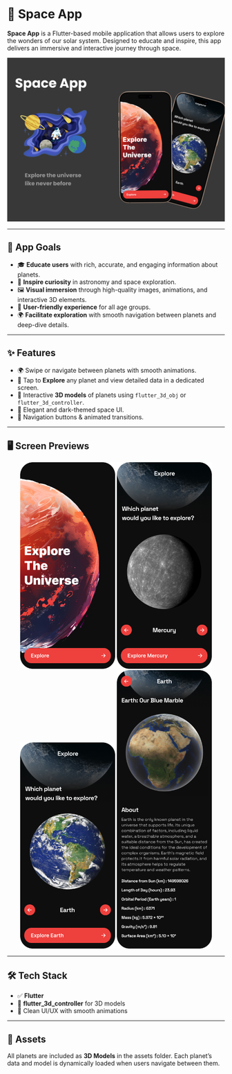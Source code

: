 # 🚀 Space App

**Space App** is a Flutter-based mobile application that allows users to explore the wonders of our solar system. Designed to educate and inspire, this app delivers an immersive and interactive journey through space.

<p align="center">
  <img src="https://github.com/yomna22-ym/SpaceApp/blob/master/assets/spacee.png" alt="Space App Cover" width="600"/>
</p>

---

## 🌌 App Goals

- 🎓 **Educate users** with rich, accurate, and engaging information about planets.
- 🌠 **Inspire curiosity** in astronomy and space exploration.
- 🖼️ **Visual immersion** through high-quality images, animations, and interactive 3D elements.
- 🧭 **User-friendly experience** for all age groups.
- 🌍 **Facilitate exploration** with smooth navigation between planets and deep-dive details.

---

## ✨ Features

- 🌍 Swipe or navigate between planets with smooth animations.
- 🔭 Tap to **Explore** any planet and view detailed data in a dedicated screen.
- 📸 Interactive **3D models** of planets using `flutter_3d_obj` or `flutter_3d_controller`.
- 🌌 Elegant and dark-themed space UI.
- 🔴 Navigation buttons & animated transitions.

---

## 🖥️ Screen Previews

<p align="center">
  <img src="assets/Login.png" width="220"/>
  <img src="assets/Home%20(6).png" width="220"/>
  <img src="assets/Home%20(5).png" width="220"/>
  <img src="assets/Planet Details.png" width="220"/>
</p>

---

## 🛠️ Tech Stack

- ✅ **Flutter**
- 🧠 **flutter_3d_controller** for 3D models
- 🎨 Clean UI/UX with smooth animations
---

## 📂 Assets

All planets are included as **3D Models** in the assets folder. Each planet’s data and model is dynamically loaded when users navigate between them.




